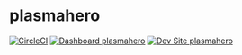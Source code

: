 # plasmahero

[![CircleCI](https://circleci.com/gh/jdelon02/plasmahero.svg?style=shield)](https://circleci.com/gh/jdelon02/plasmahero)
[![Dashboard plasmahero](https://img.shields.io/badge/dashboard-plasmahero-yellow.svg)](https://dashboard.pantheon.io/sites/8d5eec80-1fb1-4bbe-9188-7bf3d06b88ae#dev/code)
[![Dev Site plasmahero](https://img.shields.io/badge/site-plasmahero-blue.svg)](http://dev-plasmahero.pantheonsite.io/)